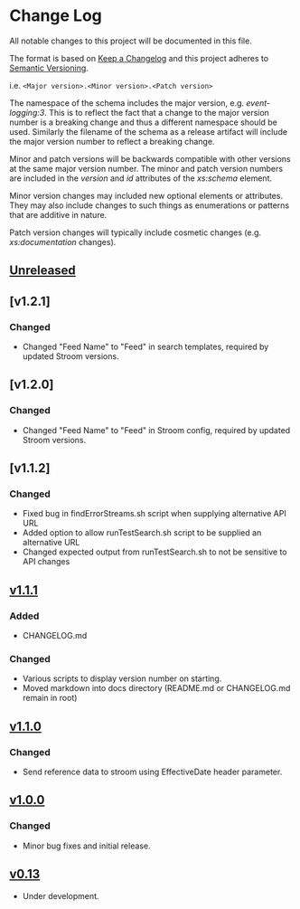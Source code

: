 # Change Log

All notable changes to this project will be documented in this file.

The format is based on [Keep a Changelog](http://keepachangelog.com/) 
and this project adheres to [Semantic Versioning](http://semver.org/).

i.e. `<Major version>.<Minor version>.<Patch version>`

The namespace of the schema includes the major version, e.g. _event-logging:3_. This is to reflect the fact that a change to the major version number is a breaking change and thus a different namespace should be used. Similarly the filename of the schema as a release artifact will include the major version number to reflect a breaking change.

Minor and patch versions will be backwards compatible with other versions at the same major version number. The minor and patch version numbers are included in the _version_ and _id_ attributes of the _xs:schema_ element.

Minor version changes may included new optional elements or attributes. They may also include changes to such things as enumerations or patterns that are additive in nature.

Patch version changes will typically include cosmetic changes (e.g. _xs:documentation_ changes).


## [Unreleased]

## [v1.2.1]

### Changed

* Changed "Feed Name" to "Feed" in search templates, required by updated Stroom versions.


## [v1.2.0]

### Changed

* Changed "Feed Name" to "Feed" in Stroom config, required by updated Stroom versions.

## [v1.1.2]

### Changed

* Fixed bug in findErrorStreams.sh script when supplying alternative API URL
* Added option to allow runTestSearch.sh script to be supplied an alternative URL
* Changed expected output from runTestSearch.sh to not be sensitive to API changes

## [v1.1.1]

### Added

* CHANGELOG.md

### Changed

* Various scripts to display version number on starting.
* Moved markdown into docs directory (README.md or CHANGELOG.md remain in root)

## [v1.1.0] 

### Changed

* Send reference data to stroom using EffectiveDate header parameter.

## [v1.0.0]

### Changed 

* Minor bug fixes and initial release.

## [v0.13]

* Under development.


[Unreleased]: https://github.com/gchq/stroom-data-generator/compare/v1.1.1...HEAD
[v1.1.1]: https://github.com/gchq/stroom-data-generator/compare/v1.1.1...v1.1.o
[v1.1.0]: https://github.com/gchq/event-logging-schema/compare/v1.1.0...v1.0.0
[v1.0.0]: https://github.com/gchq/event-logging-schema/compare/v1.0.0...v0.13
[v0.13]: https://github.com/gchq/event-logging-schema/compare/v0.13...v0.13

